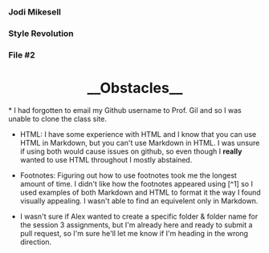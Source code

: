 ### Jodi Mikesell
### Style Revolution
### File #2

<center> <h1>__Obstacles__ </h1> </center>
* I had forgotten to email my Github username to Prof. Gil and so I was unable to clone the class site. 

* HTML: I have some experience with HTML and I know that you can use HTML in Markdown, but you can't use Markdown in HTML. I was unsure if using both would cause issues on github, so even though I **really** wanted to use HTML throughout I mostly abstained.

* Footnotes: Figuring out how to use footnotes took me the longest amount of time. I didn't like how the footnotes appeared using [^1] so I used examples of both Markdown and HTML to format it the way I found visually appealing. I wasn't able to find an equivelent only in Markdown.

* I wasn't sure if Alex wanted to create a specific folder & folder name for the session 3 assignments, but I'm already here and ready to submit a pull request, so I'm sure he'll let me know if I'm heading in the wrong direction.